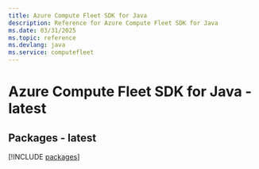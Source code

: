 ```yaml
---
title: Azure Compute Fleet SDK for Java
description: Reference for Azure Compute Fleet SDK for Java
ms.date: 03/31/2025
ms.topic: reference
ms.devlang: java
ms.service: computefleet
---
```

# Azure Compute Fleet SDK for Java - latest
## Packages - latest
[!INCLUDE [packages](compute-fleet-index.md)]